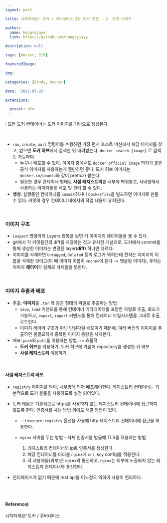 ```yaml
---
layout: post

title: 시작하세요! 도커 / 쿠버네티스 2장 도커 엔진 - 2. 도커 이미지

author: 
  name: hungryjayy
  link: https://github.com/hungryjayy

description: null

tags: [docker, 도커]

featuredImage: 

img: 

categories: [Study, Docker]

date: '2022-07-25'

extensions:

  preset: gfm
---
```


: 모든 도커 컨테이너는 도커 이미지를 기반으로 생성된다.

<br>

* `run`, `create`, `pull` 명령어를 수행하면 가장 먼저 호스트 머신에서 해당 이미지를 찾고, 없으면 **도커 허브**에서 검색한 뒤 내려받는다. `docker search {image}` 로 검색도 가능하다.
  * 누구나 배포할 수 있다. 이미지 중에서도 `docker official image` 딱지가 붙은 공식 이미지를 사용하는게 웬만하면 좋다. 도커 허브 이미지는 `docker.io/ubuntu`와 같이 prefix가 붙는다.
  * 필요한 경우 컨테이너 형태로 **사설 레지스트리**를 내부에 띄워놓고, 사내망에서 사용하는 이미지들을 배포 및 관리 할 수 있다.
* **생성**: 실행중인 컨테이너를 `commit`하거나 `Dockerfile`을 빌드하면 이미지로 만들 수 있다. 커밋의 경우 컨테이너 내에서의 작업 내용이 유지된다.

<br>

### 이미지 구조

* `inspect` 명령어의 Layers 항목을 보면 각 이미지의 레이어들을 볼 수 있다.
* git에서 각 커밋들간의 diff를 저장하는 것과 유사한 개념으로, 도커에서 commit을 통해 생성한 이미지는 변경된 layer(**diff**) 하나만 다르다.
* 이미지를 삭제하면 `Untagged`, `Deleted` 등의 로그가 찍히는데 전자는 이미지의 이름을 삭제한 것이고(이 때 이미지 이름이 `<none>`이 된다 -> 댕글링 이미지), 후자는 이미지 **레이어**가 실제로 삭제됨을 뜻한다.

<br>

### 이미지 추출과 배포

* 추출: **이미지**를 `.tar` 와 같은 형태의 파일로 추출하는 방법
  * `save`, `load` 커맨드를 통해 컨테이너 메타데이터를 포함한 파일로 추출, 로드가 가능하고, `export`, `import` 커맨드를 통해 컨테이너 파일시스템을 그대로 추출, 로드한다.
  * 이미지 레이어 구조가 아닌 단일파일 배포이기 때문에, 여러 버전의 이미지를 추출하면 불필요하게 중복된 이미지 용량을 차지한다.
* 배포: `push`와 `pull`을 이용하는 방법. -> 효율적
  * **도커 허브**를 이용하기: 도커 허브에 가입해 repository를 생성한 뒤 배포
  * **사설 레지스트리** 이용하기

<br>

#### 사설 레지스트리 배포

* `registry` 이미지를 받아, 내부망에 먼저 배포해야한다. 레지스트리 컨테이너는 기본적으로 도커 볼륨을 사용하도록 설정 되어있다.

* 도커 데몬은 기본적으로 https를 사용하지 않는 레지스트리 컨테이너에 접근하지 않도록 한다. 인증서를 사는 방법 외에도 해결 방법이 있다.

  * `--insecure-registry` 옵션을 사용해 http 레지스트리 컨테이너에 접근을 허용한다.

  * `nginx` 서버를 두는 방법 - 자체 인증서를 발급해 TLS를 적용하는 방법
    1. 레지스트리 컨테이너의 ip로 인증서를 생성한다.
    2. 해당 컨테이너를 바라볼 `nginx`에 `crt`, `key` config를 적용한다.
    3. 각 사용자들(외부)은 `nginx`와 통신하고, `nginx`는 외부에 노출되지 않는 레지스트리 컨테이너와 통신한다.

* 인터페이스가 없기 때문에 rest api를 어느정도 익혀야 사용이 편리하다.

<br><br>

#### Reference)

시작하세요! 도커 / 쿠버네티스